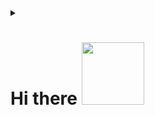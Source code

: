 <details><summary><h1>Hi there <img src="https://media.giphy.com/media/MHia4pcE4RYf49KbVC/giphy.gif" width="100">
  
</h1></summary><br>
<h1><img src="https://media.giphy.com/media/u3ZnJAHnjiUJPYcIHp/giphy.gif" /></h1>

<h4>My self Captain Ezio 😉</h4>
<h4>I am currently {{ AGE }} y.o.😇</h4>
<h4>You can use a pronoun for me he/him😌</h4>
<h4>Currently at <a href="https://github.com/Gojo-Bots">Gojo-Bots:grinning:</h4>
<h4>I am serious about nothing except coding🥰</h4>
<h4>Trying to learn things🤓</h4>
<h4>I don't always laugh because I am mad, I do because it is my nature😁</h4>
<h4>Sentence to discribe me: Trader or all, master of nothing🥲</h4>


-----

<details><summary><h2>Connect with me :speech_balloon:</h2></summary><br>

<h3><img src="https://media.giphy.com/media/nlZ48YxovyJZCHX9gv/giphy.gif" /></h3>

<p>
  
  <b>In case if you want to reach out to me about anything, be it some doubt or just to hangout and talk ☺️</b>
  </br>
  <b>All the contact methods provided are provided in the proper priority according to me. It'll take more time to get a reply as you move down.</b>
  </br>
  
<a href="https://telegram.dog/iamgojoof6eyes"><img src="https://img.shields.io/badge/Telegram-2CA5E0?style=for-the-badge&amp;logo=telegram&amp;logoColor=white" alt="Telegram"></a>
</br>
</br>
  
<a href="https://twitter.com/iamgojoof6eyes"><img src="https://img.shields.io/badge/Twitter-%231DA1F2.svg?style=for-the-badge&logo=Twitter&logoColor=white" alt="Twitter"></a>
</br>
</br>

<a href="mailto:iamgojoof6eyes@gmail.com"><img src="https://img.shields.io/badge/Gmail-D14836?style=for-the-badge&logo=gmail&logoColor=white" alt="E-mail"></a>
</br>
</br>

<a href="https://www.reddit.com/user/iamgojoof6eyes"><img src="https://img.shields.io/badge/Reddit-%23FF4500.svg?style=for-the-badge&logo=Reddit&logoColor=white" alt="Reddit">
</a>
</br>
</br>

<a href="www.linkedin.com/in/iamgojoof6eyes"><img src="https://img.shields.io/badge/linkedin-%230077B5.svg?style=for-the-badge&logo=linkedin&logoColor=white" alt="LinkdIn"></a>
</br>
</br>

</p>



</details>


------

<details><summary><h2>Stalkers and views 🤓</h2></summary><br>


<h3><img src="https://media.giphy.com/media/7OTuu0E79xXETNZbD1/giphy.gif" /></h3>

<p>
    <a herf="https://github.com/iamgojoof6eyes"><img src="https://komarev.com/ghpvc/?username=iamgojoof6eyes&label=Profile%20views" alt="Views">
</a></br></br>
   <a href="https://hits.seeyoufarm.com"><img src="https://hits.seeyoufarm.com/api/count/incr/badge.svg?url=https%3A%2F%2Fgithub.com%2Fiamgojoof6eyes&count_bg=%2379C83D&title_bg=%230084FF&icon=arduino.svg&icon_color=%2300FF20&title=Stalks&edge_flat=false" alt="Stalks"></a></br></br>

</p>

</details>

-------

<details><summary><h2>My Stats 😉</h2></summary><br>


<h3><img src="https://media.giphy.com/media/BUjWcyCJOwJG3hFBes/giphy.gif" /></h3>

<p>
  <a><img src="https://github-readme-stats.vercel.app/api?username=iamgojoof6eyes&count_private=true&show_icons=true&include_all_commits=true&bg_color=000000&icon_color=ff3300&text_color=e60000&title_color=cc3300&border_color=ff0000" alt="Stats"></a></br></br>
   <a herf="https://git.io/streak-stats"><img src="https://github-readme-streak-stats.herokuapp.com?user=iamgojoof6eyes&count_private=true&include_all_commits=true&theme=highcontrast&sideNums=DD0000&background=000000&border=DD2727&stroke=DD6316&ring=FF7D12&currStreakNum=FFBD05&dates=FFD500&sideLabels=FF851A" alt="Streaks"></a></br></br>
   <a herf="https://github.com/iamgojoof6eyes/github-profile-trophy"><img src="https://github-profile-trophy.vercel.app/?username=iamgojoof6eyes&count_private=true&include_all_commits=true&theme=onedark" alt="Trophies"></a></br></br>
   <a><img src="https://github-readme-stats.vercel.app/api/top-langs/?username=iamgojoof6eyes&theme=radical&layout=compact" alt="Language"></a></br></br>
   <a herf="https://guthub.com/iamgojoof6eyes"><img src="https://activity-graph.herokuapp.com/graph?username=iamgojoof6eyes&bg_color=1F222E&color=F8D866&line=F85D7F&point=FFFFFF&hide_border=true" alt="Graph"></a></br></br>

</p>

</details>

<!---
![Captain Ezio's GitHub stats](https://github-readme-stats.vercel.app/api?username=iamgojoof6eyes&count_private=true&show_icons=true&include_all_commits=true&bg_color=000000&icon_color=ff3300&text_color=e60000&title_color=cc3300&border_color=ff0000)

-------

[![GitHub Streak](https://github-readme-streak-stats.herokuapp.com?user=iamgojoof6eyes&theme=highcontrast&sideNums=DD0000&background=000000&border=DD2727&stroke=DD6316&ring=FF7D12&currStreakNum=FFBD05&dates=FFD500&sideLabels=FF851A)](https://git.io/streak-stats)

--------

[![Github Trophies](https://github-profile-trophy.vercel.app/?username=iamgojoof6eyes&theme=darkhub&no-bg=true&margin-w=15&margin-h=10&row=1&column=6&count_private=true)](https://github.com/ryo-ma/github-profile-trophy)


-------

![Top Langs](https://github-readme-stats.vercel.app/api/top-langs/?username=iamgojoof6eyes&theme=radical&layout=compact)

[![Github Graphs](https://activity-graph.herokuapp.com/graph?username=iamgojoof6eyes&bg_color=1F222E&color=F8D866&line=F85D7F&point=FFFFFF&hide_border=true)](https://guthub.com/iamgojoof6eyes)

------->
---------

<details><summary><h2>Recent activities 💻</h2></summary><br>
  
<!--START_SECTION:activity-->
1. 🗣 Commented on [#175](https://github.com/bisohns/search-engine-parser/issues/175) in [bisohns/search-engine-parser](https://github.com/bisohns/search-engine-parser)
2. 🗣 Commented on [#175](https://github.com/bisohns/search-engine-parser/issues/175) in [bisohns/search-engine-parser](https://github.com/bisohns/search-engine-parser)
3. ❗️ Reopened issue [#175](https://github.com/bisohns/search-engine-parser/issues/175) in [bisohns/search-engine-parser](https://github.com/bisohns/search-engine-parser)
4. ❗️ Closed issue [#175](https://github.com/bisohns/search-engine-parser/issues/175) in [bisohns/search-engine-parser](https://github.com/bisohns/search-engine-parser)
5. 🗣 Commented on [#175](https://github.com/bisohns/search-engine-parser/issues/175) in [bisohns/search-engine-parser](https://github.com/bisohns/search-engine-parser)
<!--END_SECTION:activity-->

</details>

------

<!--<details><summary><h2>Type of coder 🙈</h2></summary><br>

<h2><a herf="https://komarev.com/ghpvc/?username=iamgojoof6eyes"><img src="http://img.shields.io/badge/Code%20Time-367%20hrs%2027%20mins-blue" alt="Code time">
</a></br></br></h2>

<!--START_SECTION:waka-- >
<!--END_SECTION:waka-- >

### **These Readme stats are generated using github action [awesome-readme-stats](https://github.com/anmol098/waka-readme-stats)**

### NOTE: Top languages does not indicate my skill level or anything like that. It is just a metric of which languages have been hosted by me on GitHub based on the usage across repositories. There are others which I haven't put up on GitHub.

</details>

-------->

<h1><b><i>SEE YOU IN HELL </b></i><img src="https://media.giphy.com/media/S8rxeQhIJ0zilMMZcB/giphy.gif" width="90"></h1>
  
<h1><img src="https://media.giphy.com/media/PfwTddVAAUzxQB3yo5/giphy.gif" /></h1>

</details>
